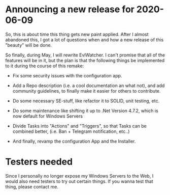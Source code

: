 # Announcing a new release for 2020-06-09

So, this is about time this thing gets new paint applied.
After I almost abandoned this, I got a lot of questions when and how a new release of this "beauty" will be done.

So finally, during May, I will rewrite EvlWatcher. I can't promise that all of the features will be in it, but the plan is that the following things be implemented to it during the course of this remake:

- Fix some security issues with the configuration app. 

- Add a Repo description (i.e. a cool documentation an what not), and add community guidelines, to finally make it easier for others to contribute. 

- Do some necessary SE-stuff, like refactor it to SOLID, unit testing, etc.

- Do some maintenance like shifting it up to .Net Version 4.7.2, which is now default for Windows Servers

- Divide Tasks into "Actions" and "Triggers", so that Tasks can be combined better, (i.e. Ban + Telegram notification, etc..)

- And finally, revamp the configuration App and the Installer.

# Testers needed

Since I personally no longer expose my Windows Servers to the Web, I would also need testers to try out certain things.
If you wanna test that thing, please contact me.

